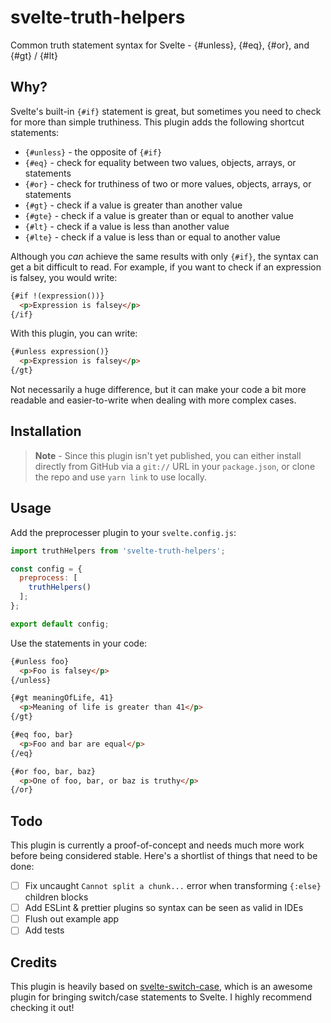 # svelte-truth-helpers

Common truth statement syntax for Svelte - {#unless}, {#eq}, {#or}, and {#gt} / {#lt}

## Why?

Svelte's built-in `{#if}` statement is great, but sometimes you need to check for more than simple truthiness. This plugin adds the following shortcut statements:
- `{#unless}` - the opposite of `{#if}`
- `{#eq}` - check for equality between two values, objects, arrays, or statements
- `{#or}` - check for truthiness of two or more values, objects, arrays, or statements
- `{#gt}` - check if a value is greater than another value
- `{#gte}` - check if a value is greater than or equal to another value
- `{#lt}` - check if a value is less than another value
- `{#lte}` - check if a value is less than or equal to another value

Although you _can_ achieve the same results with only `{#if}`, the syntax can get a bit difficult to read. For example, if you want to check if an expression is falsey, you would write:

```html
{#if !(expression())}
  <p>Expression is falsey</p>
{/if}
```

With this plugin, you can write:

```html
{#unless expression()}
  <p>Expression is falsey</p>
{/gt}
```

Not necessarily a huge difference, but it can make your code a bit more readable and easier-to-write when dealing with more complex cases.

## Installation

> **Note** -
> Since this plugin isn't yet published, you can either install directly from GitHub via a `git://` URL in your `package.json`, or clone the repo and use `yarn link` to use locally.

## Usage

Add the preprocesser plugin to your `svelte.config.js`:

```javascript
import truthHelpers from 'svelte-truth-helpers';

const config = {
  preprocess: [
    truthHelpers()
  ];
};

export default config;
```

Use the statements in your code:

```html
{#unless foo}
  <p>Foo is falsey</p>
{/unless}

{#gt meaningOfLife, 41}
  <p>Meaning of life is greater than 41</p>
{/gt}

{#eq foo, bar}
  <p>Foo and bar are equal</p>
{/eq}

{#or foo, bar, baz}
  <p>One of foo, bar, or baz is truthy</p>
{/or}
```

## Todo

This plugin is currently a proof-of-concept and needs much more work before being considered stable. Here's a shortlist of things that need to be done:

- [ ] Fix uncaught `Cannot split a chunk...` error when transforming `{:else}` children blocks
- [ ] Add ESLint & prettier plugins so syntax can be seen as valid in IDEs
- [ ] Flush out example app
- [ ] Add tests

## Credits

This plugin is heavily based on [svelte-switch-case](https://github.com/l-portet/svelte-switch-case), which is an awesome plugin for bringing switch/case statements to Svelte. I highly recommend checking it out!
